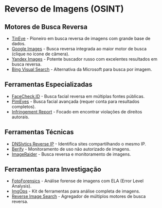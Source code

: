 # Reverso de Imagens (OSINT)

## Motores de Busca Reversa
- [TinEye](https://tineye.com) - Pioneiro em busca reversa de imagens com grande base de dados.
- [Google Images](https://images.google.com) - Busca reversa integrada ao maior motor de busca (clique no ícone de câmera).
- [Yandex Images](https://yandex.com/images) - Potente buscador russo com excelentes resultados em busca reversa.
- [Bing Visual Search](https://www.bing.com/visualsearch) - Alternativa da Microsoft para busca por imagem.

## Ferramentas Especializadas
- [FaceCheck.ID](https://facecheck.id) - Busca facial reversa em múltiplas fontes públicas.
- [PimEyes](https://pimeyes.com) - Busca facial avançada (requer conta para resultados completos).
- [Infringement Report](https://infringement.report) - Focado em encontrar violações de direitos autorais.

## Ferramentas Técnicas
- [DNSlytics Reverse IP](https://dnslytics.com/reverse-ip) - Identifica sites compartilhando o mesmo IP.
- [Berify](https://www.berify.com) - Monitoramento de uso não autorizado de imagens.
- [ImageRaider](https://www.imageraider.com) - Busca reversa e monitoramento de imagens.

## Ferramentas para Investigação
- [FotoForensics](https://fotoforensics.com) - Análise forense de imagens com ELA (Error Level Analysis).
- [ImgOps](https://imgops.com) - Kit de ferramentas para análise completa de imagens.
- [Reverse Image Search](https://reverseimagesearch.com) - Agregador de múltiplos motores de busca reversa.